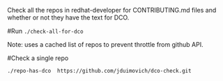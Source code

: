 

Check all the repos in redhat-developer for CONTRIBUTING.md files and whether or not they have the text for DCO.

#Run 
`./check-all-for-dco`

Note: uses a cached list of repos to prevent throttle from github API. 

#Check a single repo 

`./repo-has-dco  https://github.com/jduimovich/dco-check.git`